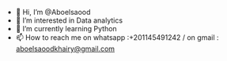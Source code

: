 - 👋 Hi, I’m @Aboelsaood
- 👀 I’m interested in Data analytics
- 🌱 I’m currently learning Python
- 📫 How to reach me on whatsapp  :+201145491242 / on gmail : aboelsaoodkhairy@gmail.com

<!---
Aboelsaood23/Aboelsaood23 is a ✨ special ✨ repository because its `README.md` (this file) appears on your GitHub profile.
You can click the Preview link to take a look at your changes.
--->
